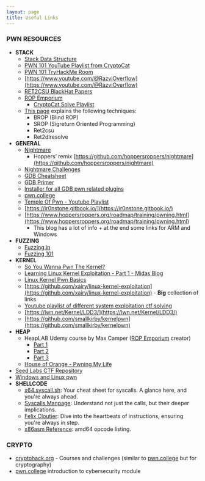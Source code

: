 ```yaml
---
layout: page
title: Useful Links
---
```



### PWN RESOURCES

- **STACK**
    - [Stack Data Structure](https://www.programiz.com/dsa/stack)
    - [PWN 101 YouTube Playlist from CryptoCat](https://www.youtube.com/playlist?list=PLHUKi1UlEgOIc07Rfk2Jgb5fZbxDPec94)
    - [PWN 101 TryHackMe Room](https://tryhackme.com/room/pwn101)
    - [https://www.youtube.com/@RazviOverflow](https://www.youtube.com/@RazviOverflow)
    - [RET2CSU BlackHat Papers](https://i.blackhat.com/briefings/asia/2018/asia-18-Marco-return-to-csu-a-new-method-to-bypass-the-64-bit-Linux-ASLR-wp.pdf)
    - [ROP Emporium](https://ropemporium.com/)
        - [CryptoCat Solve Playlist](https://www.youtube.com/watch?v=oBZy0bGNezo&list=PLHUKi1UlEgOKAVRdiMlpX6hgayiY6dTwu)
    - [This page](https://github.com/nushosilayer8/pwn) explains the following techniques:
        - BROP (Blind ROP)
        - SROP (Sigreturn Oriented Programming)
        - Ret2csu
        - Ret2dlresolve
- **GENERAL**
    - [Nightmare](https://guyinatuxedo.github.io/)
        - Hoppers’ remix [https://github.com/hoppersroppers/nightmare](https://github.com/hoppersroppers/nightmare)
    - [Nightmare Challenges](https://github.com/guyinatuxedo/nightmare/tree/master/modules)
    - [GDB Cheatsheet](https://darkdust.net/files/GDB%20Cheat%20Sheet.pdf)
    - [GDB Primer](https://people.cs.pitt.edu/~mosse/gdb-note.html)
    - [Installer for all GDB pwn related plugins](https://github.com/apogiatzis/gdb-peda-pwndbg-gef)
    - [pwn.college](https://pwn.college/)
    - [Temple Of Pwn - Youtube Playlist](https://www.youtube.com/watch?v=TqGMVRV2l9s&list=PLiCcguURxSpbD9M0ha-Mvs-vLYt-VKlWt)
    - [https://ir0nstone.gitbook.io/](https://ir0nstone.gitbook.io/)
    - [https://www.hoppersroppers.org/roadmap/training/pwning.html](https://www.hoppersroppers.org/roadmap/training/pwning.html)
        - This blog has a lot of info + at the end some links for ARM and Windows
- **FUZZING**
    - [Fuzzing.in](https://fuzzing.in/)
    - [Fuzzing 101](https://github.com/antonio-morales/Fuzzing101)
- **KERNEL**
    - [So You Wanna Pwn The Kernel?](https://sam4k.com/so-you-wanna-pwn-the-kernel/#ego)
    - [Learning Linux Kernel Exploitation - Part 1 - Midas Blog](https://lkmidas.github.io/posts/20210123-linux-kernel-pwn-part-1/#analyzing-the-kernel-module)
    - [Linux Kernel Pwn Basics](https://mem2019.github.io/jekyll/update/2019/01/11/Linux-Kernel-Pwn-Basics.html)
    - [https://github.com/xairy/linux-kernel-exploitation](https://github.com/xairy/linux-kernel-exploitation) - **Big** collection of links
    - [Youtube playlist of different system exploitation ctf solving](https://www.youtube.com/playlist?list=PLMOpZvQB55bcRA5-KjvW7dVyGUarcqZuL)
    - [https://lwn.net/Kernel/LDD3/](https://lwn.net/Kernel/LDD3/)
    - [https://github.com/smallkirby/kernelpwn](https://github.com/smallkirby/kernelpwn)
- **HEAP**
    - HeapLAB Udemy course by Max Camper ([ROP Emporium](https://ropemporium.com/) creator)
        - [Part 1](https://www.udemy.com/course/linux-heap-exploitation-part-3)
        - [Part 2](https://www.udemy.com/course/linux-heap-exploitation-part-2)
        - [Part 3](https://www.udemy.com/course/linux-heap-exploitation-part-3)
    - [House of Orange - Pwning My Life](https://4ngelboy.blogspot.com/2016/10/hitcon-ctf-qual-2016-house-of-orange.html?m=1)
- [Seed Labs CTF Repository](https://github.com/cole-wustl/seed-labs-ctf)
- [Windows and Linux pwn](https://ctf-wiki.mahaloz.re/pwn/readme/)
- **SHELLCODE**
    - [x64.syscall.sh](https://x64.syscall.sh/): Your cheat sheet for syscalls. A glance here, and you're always ahead.
    - [Syscalls Manpage](https://man7.org/linux/man-pages/man2/syscalls.2.html): Understand not just the calls, but their deeper implications.
    - [Felix Cloutier](https://www.felixcloutier.com/x86/): Dive into the heartbeats of instructions, ensuring you're always in step.
    - [x86asm Reference](http://ref.x86asm.net/coder64.html): amd64 opcode listing.

### CRYPTO

- [cryptohack.org](http://cryptohack.org/) - Courses and challenges (similar to [pwn.college](http://pwn.college) but for cryptography)
- [pwn.college](http://pwn.college) introduction to cybersecurity module